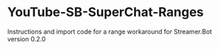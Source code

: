 # YouTube-SB-SuperChat-Ranges
Instructions and import code for a range workaround for Streamer.Bot version 0.2.0
